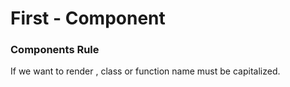 # First - Component

### Components Rule
If we want to render , class or function name must be capitalized.

